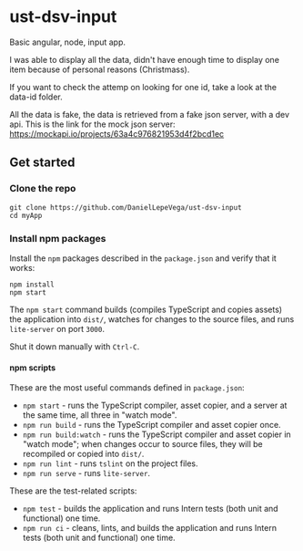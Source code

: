 # ust-dsv-input
Basic angular, node, input app.

I was able to display all the data, didn't have enough time to display one item because of personal reasons (Christmass).

If you want to check the attemp on looking for one id, take a look at the data-id folder.

All the data is fake, the data is retrieved from a fake json server, with a dev api.
This is the link for the mock json server: https://mockapi.io/projects/63a4c976821953d4f2bcd1ec

## Get started

### Clone the repo

```shell
git clone https://github.com/DanielLepeVega/ust-dsv-input
cd myApp
```

### Install npm packages

Install the `npm` packages described in the `package.json` and verify that it works:

```shell
npm install
npm start
```

The `npm start` command builds (compiles TypeScript and copies assets) the application into `dist/`, watches for changes to the source files, and runs `lite-server` on port `3000`.

Shut it down manually with `Ctrl-C`.

#### npm scripts

These are the most useful commands defined in `package.json`:

* `npm start` - runs the TypeScript compiler, asset copier, and a server at the same time, all three in "watch mode".
* `npm run build` - runs the TypeScript compiler and asset copier once.
* `npm run build:watch` - runs the TypeScript compiler and asset copier in "watch mode"; when changes occur to source files, they will be recompiled or copied into `dist/`.
* `npm run lint` - runs `tslint` on the project files.
* `npm run serve` - runs `lite-server`.

These are the test-related scripts:

* `npm test` - builds the application and runs Intern tests (both unit and functional) one time.
* `npm run ci` - cleans, lints, and builds the application and runs Intern tests (both unit and functional) one time.
